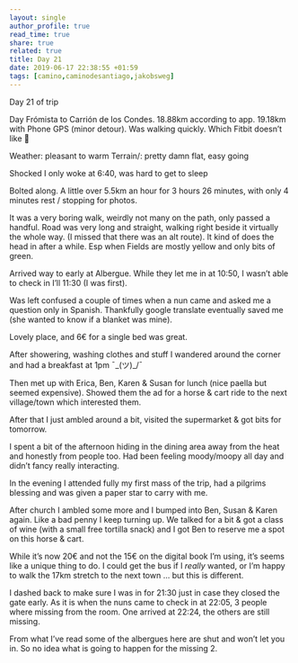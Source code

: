 ```yaml
---
layout: single
author_profile: true
read_time: true
share: true
related: true
title: Day 21
date: 2019-06-17 22:38:55 +01:59
tags: [camino,caminodesantiago,jakobsweg]
---
```


Day 21 of trip 

Day Frómista to Carrión de los Condes. 18.88km according to app. 19.18km with Phone GPS (minor detour). Was walking quickly. Which Fitbit doesn’t like 🙂

Weather: pleasant to warm
Terrain/: pretty damn flat, easy going 

Shocked I only woke at 6:40, was hard to get to sleep 

Bolted along. A little over 5.5km an hour for 3 hours 26 minutes, with only 4 minutes rest / stopping for photos.

It was a very boring walk, weirdly not many on the path, only passed a handful. Road was very long and straight, walking right beside it virtually the whole way. (I missed that there was an alt route). It kind of does the head in after a while. Esp when Fields are mostly yellow and only bits of green.

Arrived way to early at Albergue. While they let me in at 10:50, I wasn’t able to check in I’ll 11:30 (I was first). 

Was left confused a couple of times when a nun came and asked me a question only in Spanish. Thankfully google translate eventually saved me (she wanted to know if a blanket was mine).

Lovely place, and 6€ for a single bed was great.

After showering, washing clothes and stuff I wandered around the corner and had a breakfast at 1pm ‪¯\_(ツ)_/¯‬ 

Then met up with Erica, Ben, Karen & Susan for lunch (nice paella but seemed expensive). Showed them the ad for a horse & cart ride to the next village/town which interested them.

After that I just ambled around a bit, visited the supermarket & got bits for tomorrow.

I spent a bit of the afternoon hiding in the dining area away from the heat and honestly from people too. Had been feeling moody/moopy all day and didn’t fancy really interacting.

In the evening I attended fully my first mass of the trip, had a pilgrims blessing and was given a paper star to carry with me.

After church I ambled some more and I bumped into Ben, Susan & Karen again. Like a bad penny I keep turning up. We talked for a bit & got a class of wine (with a small free tortilla snack) and I got Ben to reserve me a spot on this horse & cart.

While it’s now 20€ and not the 15€ on the digital book I’m using, it’s seems like a unique thing to do. I could get the bus if I _really_ wanted, or I’m happy to walk the 17km stretch to the next town … but this is different.

I dashed back to make sure I was in for 21:30 just in case they closed the gate early. As it is when the nuns came to check in at 22:05, 3 people where missing from the room. One arrived at 22:24, the others are still missing.

From what I’ve read some of the albergues here are shut and won’t let you in. So no idea what is going to happen for the missing 2.

